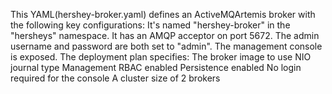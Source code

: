 This YAML(hershey-broker.yaml) defines an ActiveMQArtemis broker with the following key configurations:
It's named "hershey-broker" in the "hersheys" namespace.
It has an AMQP acceptor on port 5672.
The admin username and password are both set to "admin".
The management console is exposed.
The deployment plan specifies:
The broker image to use
NIO journal type
Management RBAC enabled
Persistence enabled
No login required for the console
A cluster size of 2 brokers
